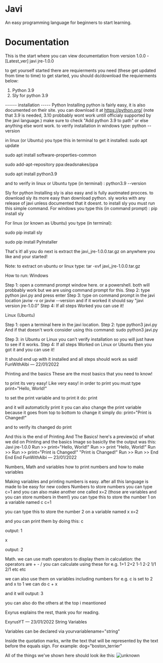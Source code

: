 # Javi
An easy programming language for beginners to start learning.

# Documentation

This is the start where you can view documentation from version 1.0.0 - [Latest_ver] 
javi jre-1.0.0

to get yourself started there are requierments you need (these get updated from time to time)
to get started, you should do/download the requierments below:

1. Python 3.9
2. Sly for python 3.9

------ installation -----
Python
Installing python is fairly easy, it is also documented on their site.
you can download it at https://python.org/
(note that 3.9 is needed, 3.10 probbably wont work untill officialy
supported by the javi language.)
make sure to check "Add python 3.9 to path" or else anything
else wont work.
to verify installation in windows type:
python --version

in linux (or Ubuntu) you type this in terminal to get it installed:
sudo apt update

sudo apt install software-properties-common

sudo add-apt-repository ppa:deadsnakes/ppa

sudo apt install python3.9

and to verify in linux or Ubuntu type (in terminal) :
python3.9 --version


Sly for python
Installing sly is also easy and is fully auotmated procces.
to download sly its more easy than download python.
sly works with any release of javi unless documented that it doesnt.
to install sly you must run this simple command.
For windows you type this (in command prompt) :
pip install sly

For linux (or known as Ubuntu) you type (in terminal):

sudo pip install sly

sudo pip install PyInstaller


That's it!
all you do next is extract the javi_jre-1.0.0.tar.gz on anywhere you like and your started!

Note:
to extract on ubuntu or linux type:
tar -xvf javi_jre-1.0.0.tar.gz
 
How to run:
Windows

Step 1: open a command prompt window here. or a powershell. both will probbably work but we are using command prompt for this.
Step 2: type 
python javi.py
 and press enter
Step 3: type on command prompt in the javi location 
javiw -v
 or 
javiw --version
 and if it worked it should say "javi version jre-1.0.0"
Step 4: If all steps Worked you can use it!

Linux (Ubuntu)

Step 1: open a terminal here in the javi location.
Step 2: type 
python3 javi.py
 And if that doesn't work consider using this command: 
sudo python3 javi.py

Step 3: in Ubuntu or Linux you can't verify installation so you will just have to see if it works.
Step 4: If all steps Worked on Linux or Ubuntu then you got it and you can use it!

It should end up with it installed and all steps should work as said! 
FunWithAlbi — 22/01/2022

Printing and the basics
These are the most basics that you need to know!

to print its very easy! Like very easy!
in order to print you must type
print="Hello, World!"

to set the print variable and to print it do:
print

and it will automaticlly print it
you can also change the print variable because it goes from top to bottom
to change it simply do:
print="Print is Changed!"

and to verify its changed do
print


And this is the end of Printing And The Basics! 
here's a preview(s) of what we did on Printing and the basics
Image
so basiclly the the output was this:
Javi jre-1.0.0
Run >> print="Hello, World!"
Run >> print
"Hello, World!"
Run >>
Run >> print="Print is Changed!"
"Print is Changed!"
Run >>
Run >>
End
End
End
FunWithAlbi — 23/01/2022

Numbers, Math and variables
how to print numbers and how to make variables

Making variables and printing numbers is easy. after all this language is made to be easy for new coders
Numbers
to store numbers you can type c=1
and you can also make another one called x=2
(those are variables and you can store numbers in them!)
you can type this to store the number 1 on a variable named c
c=1

you can type this to store the number 2 on a variable named x
x=2

and you can print them by doing this:
c

output:
1

x

output:
2


Math. we can use math operators to display them in calculation:
the operators are + - /
you can calculate using these
for e.g. 1+1 2+2 1-1 2-2 1/1 2/1
etc etc

we can also use them on variables including numbers
for e.g. c is set to 2 and x to 1
we can do
c + x

and it will output:
3


you can also do the others at the top i meantioned

Exyrus explains the rest, thank you for reading. 

ExyrusYT — 23/01/2022
String Variables

Variables can be declared via 
yourvariablename="string"
 
Inside the quotation marks, write the text that will be represented by the text before the equals sign.
For example:
dog="boston_terrier"

All of the things we've shown here should look ike this:
![unknown](https://user-images.githubusercontent.com/97399129/151438938-4f0207f5-8ea7-498d-ab43-96f149de6a09.png)

